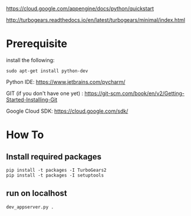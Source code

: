 https://cloud.google.com/appengine/docs/python/quickstart

http://turbogears.readthedocs.io/en/latest/turbogears/minimal/index.html

Prerequisite
============
install the following:
```
sudo apt-get install python-dev
```
Python IDE:
https://www.jetbrains.com/pycharm/

GIT (if you don't have one yet) :
https://git-scm.com/book/en/v2/Getting-Started-Installing-Git

Google Cloud SDK:
https://cloud.google.com/sdk/


How To
=======
## Install required packages

```
pip install -t packages -I TurboGears2
pip install -t packages -I setuptools
```

## run on localhost
```
dev_appserver.py .
```



